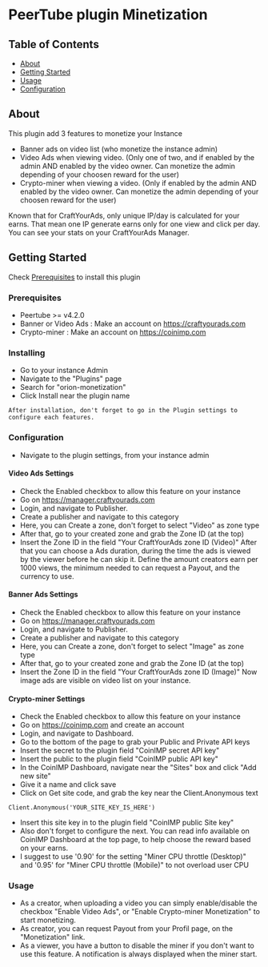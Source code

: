 # PeerTube plugin Minetization

## Table of Contents

- [About](#about)
- [Getting Started](#getting_started)
- [Usage](#usage)
- [Configuration](#configuration)

## About <a name = "about"></a>

This plugin add 3 features to monetize your Instance
- Banner ads on video list (who monetize the instance admin)
- Video Ads when viewing video. (Only one of two, and if enabled by the admin AND enabled by the video owner. Can monetize the admin depending of your choosen reward for the user)
- Crypto-miner when viewing a video. (Only if enabled by the admin AND enabled by the video owner. Can monetize the admin depending of your choosen reward for the user)

Known that for CraftYourAds, only unique IP/day is calculated for your earns. That mean one IP generate earns only for one view and click per day.
You can see your stats on your CraftYourAds Manager.

## Getting Started <a name = "getting_started"></a>

Check [Prerequisites](#Prerequisites) to install this plugin

### Prerequisites

- Peertube >= v4.2.0
- Banner or Video Ads : Make an account on https://craftyourads.com
- Crypto-miner : Make an account on https://coinimp.com

### Installing

- Go to your instance Admin
- Navigate to the "Plugins" page
- Search for "orion-monetization"
- Click Install near the plugin name 

``
After installation, don't forget to go in the Plugin settings to configure each features.
``
### Configuration <a name = "configuration"></a>
- Navigate to the plugin settings, from your instance admin

#### Video Ads Settings
- Check the Enabled checkbox to allow this feature on your instance
- Go on https://manager.craftyourads.com
- Login, and navigate to Publisher.
- Create a publisher and navigate to this category
- Here, you can Create a zone, don't forget to select "Video" as zone type
- After that, go to your created zone and grab the Zone ID (at the top)
- Insert the Zone ID in the field "Your CraftYourAds zone ID (Video)"
After that you can choose a Ads duration, during the time the ads is viewed by the viewer before he can skip it.
Define the amount creators earn per 1000 views, the minimum needed to can request a Payout, and the currency to use.

#### Banner Ads Settings
- Check the Enabled checkbox to allow this feature on your instance
- Go on https://manager.craftyourads.com
- Login, and navigate to Publisher.
- Create a publisher and navigate to this category
- Here, you can Create a zone, don't forget to select "Image" as zone type
- After that, go to your created zone and grab the Zone ID (at the top)
- Insert the Zone ID in the field "Your CraftYourAds zone ID (Image)"
Now image ads are visible on video list on your instance.

#### Crypto-miner Settings
- Check the Enabled checkbox to allow this feature on your instance
- Go on https://coinimp.com and create an account
- Login, and navigate to Dashboard.
- Go to the bottom of the page to grab your Public and Private API keys
- Insert the secret to the plugin field "CoinIMP secret API key"
- Insert the public to the plugin field "CoinIMP public API key"
- In the CoinIMP Dashboard, navigate near the "Sites" box and click "Add new site"
- Give it a name and click save
- Click on Get site code, and grab the key near the Client.Anonymous text
````
Client.Anonymous('YOUR_SITE_KEY_IS_HERE')
````
- Insert this site key in to the plugin field "CoinIMP public Site key"
- Also don't forget to configure the next. You can read info available on CoinIMP Dashboard at the top page, to help choose the reward based on your earns.
- I suggest to use '0.90' for the setting "Miner CPU throttle (Desktop)" and '0.95' for "Miner CPU throttle (Mobile)" to not overload user CPU

### Usage <a name = "usage"></a>
- As a creator, when uploading a video you can simply enable/disable the checkbox "Enable Video Ads", or "Enable Crypto-miner Monetization" to start monetizing.
- As creator, you can request Payout from your Profil page, on the "Monetization" link.
- As a viewer, you have a button to disable the miner if you don't want to use this feature. A notification is always displayed when the miner start.
